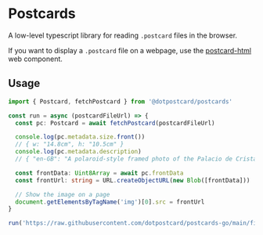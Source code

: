 # Postcards

A low-level typescript library for reading `.postcard` files in the browser.

If you want to display a `.postcard` file on a webpage, use the [postcard-html](https://github.com/dotpostcard/postcard-html) web component.

## Usage

```ts
import { Postcard, fetchPostcard } from '@dotpostcard/postcards'

const run = async (postcardFileUrl) => {
  const pc: Postcard = await fetchPostcard(postcardFileUrl)

  console.log(pc.metadata.size.front())
  // { w: "14.8cm", h: "10.5cm" }
  console.log(pc.metadata.description)
  // { "en-GB": "A polaroid-style framed photo of the Palacio de Cristal in Madrid's Retiro Park in Autumn." }

  const frontData: Uint8Array = await pc.frontData
  const frontUrl: string = URL.createObjectURL(new Blob([frontData]))

  // Show the image on a page
  document.getElementsByTagName('img')[0].src = frontUrl
}

run('https://raw.githubusercontent.com/dotpostcard/postcards-go/main/fixtures/hello.postcard')
```
